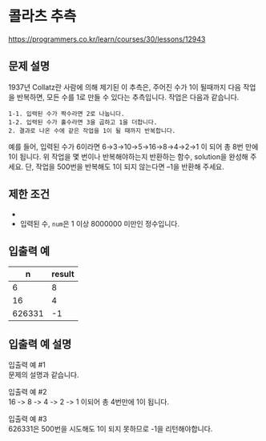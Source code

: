 # 콜라츠 추측
https://programmers.co.kr/learn/courses/30/lessons/12943

## 문제 설명

1937년 Collatz란 사람에 의해 제기된 이 추측은, 주어진 수가 1이 될때까지 다음 작업을 반복하면, 모든 수를 1로 만들 수 있다는 추측입니다. 작업은 다음과 같습니다.
```text
1-1. 입력된 수가 짝수라면 2로 나눕니다.
1-2. 입력된 수가 홀수라면 3을 곱하고 1을 더합니다.
2. 결과로 나온 수에 같은 작업을 1이 될 때까지 반복합니다.
```
   예를 들어, 입력된 수가 6이라면 6→3→10→5→16→8→4→2→1 이 되어 총 8번 만에 1이 됩니다. 위 작업을 몇 번이나 반복해야하는지 반환하는 함수, solution을 완성해 주세요. 단, 작업을 500번을 반복해도 1이 되지 않는다면 –1을 반환해 주세요.

## 제한 조건
- 
- 입력된 수, `num`은 1 이상 8000000 미만인 정수입니다.

## 입출력 예

|n|result|
|---|---|
|6|8|
|16|4|
|626331|-1|

## 입출력 예 설명
입출력 예 #1<br>
문제의 설명과 같습니다.

입출력 예 #2<br>
16 -> 8 -> 4 -> 2 -> 1 이되어 총 4번만에 1이 됩니다.

입출력 예 #3<br>
626331은 500번을 시도해도 1이 되지 못하므로 -1을 리턴해야합니다.